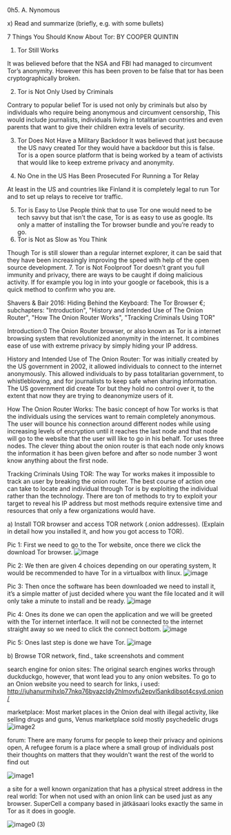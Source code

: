 0h5. A. Nynomous

x) Read and summarize (briefly, e.g. with some bullets)

7 Things You Should Know About Tor: BY COOPER QUINTIN

1.	Tor Still Works

It was believed before that the NSA and FBI had managed to circumvent Tor’s anonymity. However this has been proven to be false that tor has been cryptographically broken.

2.	Tor is Not Only Used by Criminals

Contrary to popular belief Tor is used not only by criminals but also by individuals who require being anonymous and circumvent censorship, This would include journalists, individuals living in totalitarian countries and even parents that want to give their children extra levels of security. 


3.	Tor Does Not Have a Military Backdoor
It was believed that just because the US navy created Tor they would have a backdoor but this is false. Tor is a open source platform that is being worked by a team of activists that would like to keep extreme privacy and anonymity. 


4.	No One in the US Has Been Prosecuted For Running a Tor Relay

At least in the US and countries like Finland it is completely legal to run Tor and to set up relays to receive tor traffic.

5.	Tor is Easy to Use
People think that to use Tor one would need to be tech savvy but that isn’t the case, Tor is as easy to use as google.  Its only a matter of installing the Tor browser bundle and you’re ready to go.
6.	Tor is Not as Slow as You Think

Though Tor is still slower than a regular internet explorer, it can be said that they have been increasingly improving the speed with help of the open source development. 
7.    Tor is Not Foolproof
	Tor doesn’t grant you full immunity and privacy, there are ways to be caught if doing malicious activity. If for example you log in into your google or facebook, this is a quick method to confirm who you are.

Shavers & Bair 2016: Hiding Behind the Keyboard: The Tor Browser €; subchapters: "Introduction", "History and Intended Use of The Onion Router", "How The Onion Router Works", "Tracking Criminals Using TOR"

Introduction:0
The Onion Router browser, or also known as Tor is a internet browsing system that revolutionized anonymity in the internet. It combines ease of use with extreme privacy by simply hiding your IP address. 

History and Intended Use of The Onion Router:
Tor was initially created by the US government in 2002, it allowed individuals to connect to the internet anonymously. This allowed individuals to by pass totalitarian government, to whistleblowing, and for journalists to keep safe when sharing information.
The  US government did create Tor but they hold no control over it, to the extent that now they are trying to deanonymize users of it. 

How The Onion Router Works:
The basic concept of how Tor works is that the individuals using the services want to remain completely anonymous. The user will bounce his connection around different nodes while using increasing levels of encryption until it reaches the last node and that node will go to the website that the user will like to go in his behalf. Tor uses three nodes. The clever thing about the onion router is that each node only knows the information it has been given before and after so node number 3 wont know anything about the first node. 

Tracking Criminals Using TOR:
The way Tor works makes it impossible to track an user by breaking the onion router. The best course of action one can take to locate and individual through Tor is by exploiting the individual rather than the technology. 
There are ton of methods to try to exploit your target to reveal his IP address but most methods require extensive time and resources that only a few organizations would have. 







a)	Install TOR browser and access TOR network (.onion addresses). (Explain in detail how you installed it, and how you got access to TOR).

Pic 1: First we need to go to the Tor website, once there we click the download Tor browser.
![image](https://github.com/EmilioLehto/InformationSecurity/assets/113890358/5a1e6b8f-7e51-434a-aabf-8fa1d3ae7961)

Pic 2:  We then are given 4 choices depending on our operating system, It would be recommended to have Tor in a virtualbox with linux. 
![image](https://github.com/EmilioLehto/InformationSecurity/assets/113890358/b839a535-d8ff-476a-ab8f-48e904cb6b74)

Pic 3:  Then once the software has been downloaded we need to install it, it’s a simple matter of just decided where you want the file located and it will only take a minute to install and be ready. 
![image](https://github.com/EmilioLehto/InformationSecurity/assets/113890358/7a9679e0-253f-4126-b873-8e37b1f601df)

Pic 4: Ones its done we can open the application and we will be greeted with the Tor internet interface. It will not be connected to the internet straight away so we need to click the connect bottom. 
![image](https://github.com/EmilioLehto/InformationSecurity/assets/113890358/a350cbd2-6db3-4802-8b58-c8d1263e373d)

Pic 5: Ones last step is done we have Tor. 
![image](https://github.com/EmilioLehto/InformationSecurity/assets/113890358/f64cba4d-7712-4e72-847a-0632ce32865c)




b) Browse TOR network, find., take screenshots and comment

search engine for onion sites: The original search engines works through duckduckgo, however, that wont lead you to any onion websites. To go to an Onion website you need to search for links, i used: http://juhanurmihxlp77nkq76byazcldy2hlmovfu2epvl5ankdibsot4csyd.onion/

marketplace: Most market places in the Onion deal with illegal activity, like selling drugs and guns, Venus marketplace sold mostly psychedelic drugs 
![image2](https://github.com/EmilioLehto/InformationSecurity/assets/113890358/bdab39ab-3d09-4604-a58c-b3df30ad61ee)

forum: There are many forums for people to keep their privacy and opinions open, A refugee forum is a place where a small group of individuals post their thoughts on matters that they wouldn't want the rest of the world to find out

![image1](https://github.com/EmilioLehto/InformationSecurity/assets/113890358/766abd74-750f-4eb4-9541-e46ba9e22433)


a site for a well known organization that has a physical street address in the real world: Tor when not used with an onion link can be used just as any browser. SuperCell a company based in jätkäsaari looks exactly the same in Tor as it does in google.

![image0 (3)](https://github.com/EmilioLehto/InformationSecurity/assets/113890358/f8cfa61a-efa4-4251-837a-8d32b1b0df9c)
